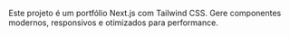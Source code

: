 <!-- Use this file to provide workspace-specific custom instructions to Copilot. For more details, visit https://code.visualstudio.com/docs/copilot/copilot-customization#_use-a-githubcopilotinstructionsmd-file -->

Este projeto é um portfólio Next.js com Tailwind CSS. Gere componentes modernos, responsivos e otimizados para performance.
